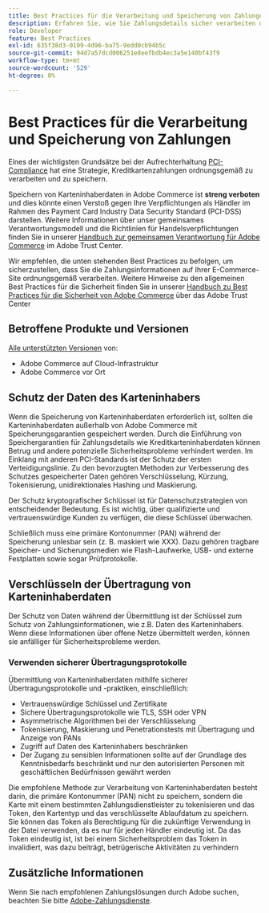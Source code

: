 ```yaml
---
title: Best Practices für die Verarbeitung und Speicherung von Zahlungen
description: Erfahren Sie, wie Sie Zahlungsdetails sicher verarbeiten und speichern können
role: Developer
feature: Best Practices
exl-id: 635f38d3-0199-4d96-ba75-9edd0cb94b5c
source-git-commit: 94d7a57dcd006251e8eefbdb4ec3a5e140bf43f9
workflow-type: tm+mt
source-wordcount: '529'
ht-degree: 0%

---
```


# Best Practices für die Verarbeitung und Speicherung von Zahlungen

Eines der wichtigsten Grundsätze bei der Aufrechterhaltung [PCI-Compliance](https://experienceleague.adobe.com/docs/commerce-admin/start/compliance/payments/compliance-pci.html) hat eine Strategie, Kreditkartenzahlungen ordnungsgemäß zu verarbeiten und zu speichern.

Speichern von Karteninhaberdaten in Adobe Commerce ist **streng verboten** und dies könnte einen Verstoß gegen Ihre Verpflichtungen als Händler im Rahmen des Payment Card Industry Data Security Standard (PCI-DSS) darstellen. Weitere Informationen über unser gemeinsames Verantwortungsmodell und die Richtlinien für Handelsverpflichtungen finden Sie in unserer [Handbuch zur gemeinsamen Verantwortung für Adobe Commerce](https://www.adobe.com/content/dam/cc/en/trust-center/ungated/whitepapers/experience-cloud/adobe-commerce-shared-responsibility-guide.pdf) im Adobe Trust Center.

Wir empfehlen, die unten stehenden Best Practices zu befolgen, um sicherzustellen, dass Sie die Zahlungsinformationen auf Ihrer E-Commerce-Site ordnungsgemäß verarbeiten. Weitere Hinweise zu den allgemeinen Best Practices für die Sicherheit finden Sie in unserer [Handbuch zu Best Practices für die Sicherheit von Adobe Commerce](https://www.adobe.com/content/dam/cc/en/trust-center/ungated/whitepapers/experience-cloud/adobe-commerce-best-practices-guide.pdf) über das Adobe Trust Center

## Betroffene Produkte und Versionen

[Alle unterstützten Versionen](../../../release/versions.md) von:

* Adobe Commerce auf Cloud-Infrastruktur
* Adobe Commerce vor Ort

## Schutz der Daten des Karteninhabers

Wenn die Speicherung von Karteninhaberdaten erforderlich ist, sollten die Karteninhaberdaten außerhalb von Adobe Commerce mit Speicherungsgarantien gespeichert werden. Durch die Einführung von Speichergarantien für Zahlungsdetails wie Kreditkarteninhaberdaten können Betrug und andere potenzielle Sicherheitsprobleme verhindert werden. Im Einklang mit anderen PCI-Standards ist der Schutz der ersten Verteidigungslinie. Zu den bevorzugten Methoden zur Verbesserung des Schutzes gespeicherter Daten gehören Verschlüsselung, Kürzung, Tokenisierung, unidirektionales Hashing und Maskierung.

Der Schutz kryptografischer Schlüssel ist für Datenschutzstrategien von entscheidender Bedeutung. Es ist wichtig, über qualifizierte und vertrauenswürdige Kunden zu verfügen, die diese Schlüssel überwachen.

Schließlich muss eine primäre Kontonummer (PAN) während der Speicherung unlesbar sein (z. B. maskiert wie XXX). Dazu gehören tragbare Speicher- und Sicherungsmedien wie Flash-Laufwerke, USB- und externe Festplatten sowie sogar Prüfprotokolle.

## Verschlüsseln der Übertragung von Karteninhaberdaten

Der Schutz von Daten während der Übermittlung ist der Schlüssel zum Schutz von Zahlungsinformationen, wie z.B. Daten des Karteninhabers. Wenn diese Informationen über offene Netze übermittelt werden, können sie anfälliger für Sicherheitsprobleme werden.

### Verwenden sicherer Übertragungsprotokolle

Übermittlung von Karteninhaberdaten mithilfe sicherer Übertragungsprotokolle und -praktiken, einschließlich:

* Vertrauenswürdige Schlüssel und Zertifikate
* Sichere Übertragungsprotokolle wie TLS, SSH oder VPN
* Asymmetrische Algorithmen bei der Verschlüsselung
* Tokenisierung, Maskierung und Penetrationstests mit Übertragung und Anzeige von PANs
* Zugriff auf Daten des Karteninhabers beschränken
* Der Zugang zu sensiblen Informationen sollte auf der Grundlage des Kenntnisbedarfs beschränkt und nur den autorisierten Personen mit geschäftlichen Bedürfnissen gewährt werden

Die empfohlene Methode zur Verarbeitung von Karteninhaberdaten besteht darin, die primäre Kontonummer (PAN) nicht zu speichern, sondern die Karte mit einem bestimmten Zahlungsdienstleister zu tokenisieren und das Token, den Kartentyp und das verschlüsselte Ablaufdatum zu speichern. Sie können das Token als Berechtigung für die zukünftige Verwendung in der Datei verwenden, da es nur für jeden Händler eindeutig ist. Da das Token eindeutig ist, ist bei einem Sicherheitsproblem das Token in invalidiert, was dazu beiträgt, betrügerische Aktivitäten zu verhindern

## Zusätzliche Informationen

Wenn Sie nach empfohlenen Zahlungslösungen durch Adobe suchen, beachten Sie bitte [Adobe-Zahlungsdienste](https://experienceleague.adobe.com/docs/commerce-merchant-services/payment-services/overview.html).
